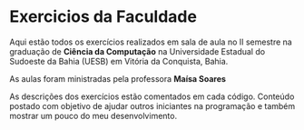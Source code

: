 <h1> Exercicios da Faculdade </h1>
Aqui estão todos os exercícios realizados em sala de aula no II semestre na graduação de <strong>Ciência da Computação</strong> 
na Universidade Estadual do Sudoeste da Bahia (UESB) em Vitória da Conquista, Bahia. <br>

As aulas foram ministradas pela professora <strong>Maísa Soares </strong>

As descrições dos exercícios estão comentados em cada código.
Conteúdo postado com objetivo de ajudar outros iniciantes na programação e também mostrar um pouco do meu desenvolvimento.
